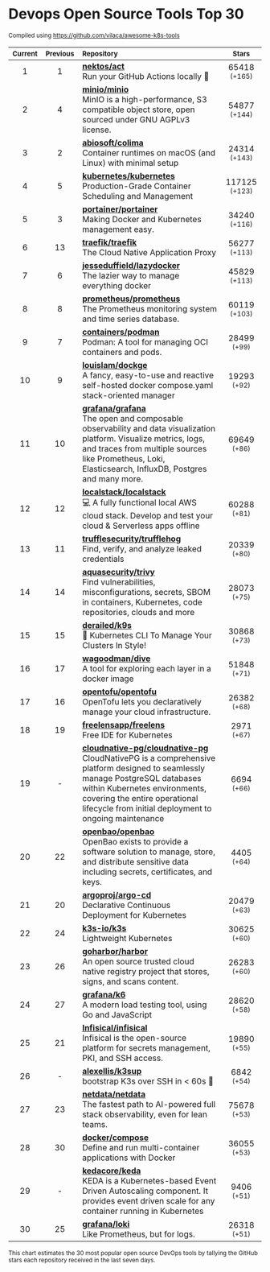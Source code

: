 # Devops Open Source Tools Top 30
<sup>Compiled using https://github.com/vilaca/awesome-k8s-tools</sup>
<div align="center">

|<sub>Current</sub>|<sub>Previous</sub>|<sub>Repository</sub>|<sub>Stars</sub>|
|:---:|:---:|:---|:---:|
|1|1|[**nektos/act**](https://github.com/nektos/act)<br/>Run your GitHub Actions locally 🚀|65418 <sup>(+165)</sup>|
|2|4|[**minio/minio**](https://github.com/minio/minio)<br/>MinIO is a high-performance, S3 compatible object store, open sourced under GNU AGPLv3 license.|54877 <sup>(+144)</sup>|
|3|2|[**abiosoft/colima**](https://github.com/abiosoft/colima)<br/>Container runtimes on macOS (and Linux) with minimal setup|24314 <sup>(+143)</sup>|
|4|5|[**kubernetes/kubernetes**](https://github.com/kubernetes/kubernetes)<br/>Production-Grade Container Scheduling and Management|117125 <sup>(+123)</sup>|
|5|3|[**portainer/portainer**](https://github.com/portainer/portainer)<br/>Making Docker and Kubernetes management easy.|34240 <sup>(+116)</sup>|
|6|13|[**traefik/traefik**](https://github.com/traefik/traefik)<br/>The Cloud Native Application Proxy|56277 <sup>(+113)</sup>|
|7|6|[**jesseduffield/lazydocker**](https://github.com/jesseduffield/lazydocker)<br/>The lazier way to manage everything docker|45829 <sup>(+113)</sup>|
|8|8|[**prometheus/prometheus**](https://github.com/prometheus/prometheus)<br/>The Prometheus monitoring system and time series database.|60119 <sup>(+103)</sup>|
|9|7|[**containers/podman**](https://github.com/containers/podman)<br/>Podman: A tool for managing OCI containers and pods.|28499 <sup>(+99)</sup>|
|10|9|[**louislam/dockge**](https://github.com/louislam/dockge)<br/>A fancy, easy-to-use and reactive self-hosted docker compose.yaml stack-oriented manager|19293 <sup>(+92)</sup>|
|11|10|[**grafana/grafana**](https://github.com/grafana/grafana)<br/>The open and composable observability and data visualization platform. Visualize metrics, logs, and traces from multiple sources like Prometheus, Loki, Elasticsearch, InfluxDB, Postgres and many more. |69649 <sup>(+86)</sup>|
|12|12|[**localstack/localstack**](https://github.com/localstack/localstack)<br/>💻 A fully functional local AWS cloud stack. Develop and test your cloud & Serverless apps offline|60288 <sup>(+81)</sup>|
|13|11|[**trufflesecurity/trufflehog**](https://github.com/trufflesecurity/trufflehog)<br/>Find, verify, and analyze leaked credentials|20339 <sup>(+80)</sup>|
|14|14|[**aquasecurity/trivy**](https://github.com/aquasecurity/trivy)<br/>Find vulnerabilities, misconfigurations, secrets, SBOM in containers, Kubernetes, code repositories, clouds and more|28073 <sup>(+75)</sup>|
|15|15|[**derailed/k9s**](https://github.com/derailed/k9s)<br/>🐶 Kubernetes CLI To Manage Your Clusters In Style!|30868 <sup>(+73)</sup>|
|16|17|[**wagoodman/dive**](https://github.com/wagoodman/dive)<br/>A tool for exploring each layer in a docker image|51848 <sup>(+71)</sup>|
|17|16|[**opentofu/opentofu**](https://github.com/opentofu/opentofu)<br/>OpenTofu lets you declaratively manage your cloud infrastructure.|26382 <sup>(+68)</sup>|
|18|19|[**freelensapp/freelens**](https://github.com/freelensapp/freelens)<br/>Free IDE for Kubernetes|2971 <sup>(+67)</sup>|
|19|-|[**cloudnative-pg/cloudnative-pg**](https://github.com/cloudnative-pg/cloudnative-pg)<br/>CloudNativePG is a comprehensive platform designed to seamlessly manage PostgreSQL databases within Kubernetes environments, covering the entire operational lifecycle from initial deployment to ongoing maintenance|6694 <sup>(+66)</sup>|
|20|22|[**openbao/openbao**](https://github.com/openbao/openbao)<br/>OpenBao exists to provide a software solution to manage, store, and distribute sensitive data including secrets, certificates, and keys.|4405 <sup>(+64)</sup>|
|21|20|[**argoproj/argo-cd**](https://github.com/argoproj/argo-cd)<br/>Declarative Continuous Deployment for Kubernetes|20479 <sup>(+63)</sup>|
|22|24|[**k3s-io/k3s**](https://github.com/k3s-io/k3s)<br/>Lightweight Kubernetes|30625 <sup>(+60)</sup>|
|23|26|[**goharbor/harbor**](https://github.com/goharbor/harbor)<br/>An open source trusted cloud native registry project that stores, signs, and scans content.|26283 <sup>(+60)</sup>|
|24|27|[**grafana/k6**](https://github.com/grafana/k6)<br/>A modern load testing tool, using Go and JavaScript|28620 <sup>(+58)</sup>|
|25|21|[**Infisical/infisical**](https://github.com/Infisical/infisical)<br/>Infisical is the open-source platform for secrets management, PKI, and SSH access.|19890 <sup>(+55)</sup>|
|26|-|[**alexellis/k3sup**](https://github.com/alexellis/k3sup)<br/>bootstrap K3s over SSH in < 60s 🚀|6842 <sup>(+54)</sup>|
|27|23|[**netdata/netdata**](https://github.com/netdata/netdata)<br/>The fastest path to AI-powered full stack observability, even for lean teams.|75678 <sup>(+53)</sup>|
|28|30|[**docker/compose**](https://github.com/docker/compose)<br/>Define and run multi-container applications with Docker|36055 <sup>(+53)</sup>|
|29|-|[**kedacore/keda**](https://github.com/kedacore/keda)<br/> KEDA is a Kubernetes-based Event Driven Autoscaling component. It provides event driven scale for any container running in Kubernetes |9406 <sup>(+51)</sup>|
|30|25|[**grafana/loki**](https://github.com/grafana/loki)<br/>Like Prometheus, but for logs.|26318 <sup>(+51)</sup>|


</div>

<sub>This chart estimates the 30 most popular open source DevOps tools by tallying the GitHub stars each repository received in the last seven days.</sub>
